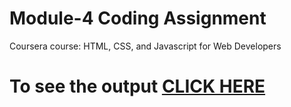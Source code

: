 # Module-4 Coding Assignment

Coursera course: HTML, CSS, and Javascript for Web Developers

# To see the output [CLICK HERE](https://amit77388.github.io/module-4/)
